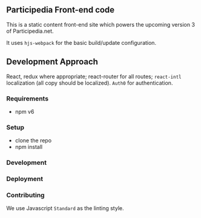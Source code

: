 ## Participedia Front-end code

This is a static content front-end site which powers the upcoming version 3
of Participedia.net.

It uses `hjs-webpack` for the basic build/update configuration.

## Development Approach

React, redux where appropriate; react-router for all routes; `react-intl` localization (all copy should be localized).
`Auth0` for authentication.

### Requirements

* npm v6

### Setup

* clone the repo
* npm install


### Development

### Deployment

### Contributing

We use Javascript `Standard` as the linting style.

